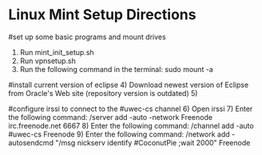 Linux Mint Setup Directions
===========================

#set up some basic programs and mount drives
1) Run mint_init_setup.sh
2) Run vpnsetup.sh
3) Run the following command in the terminal: sudo mount -a 

#install current version of eclipse
4) Download newest version of Eclipse from Oracle's Web site (repository version is outdated)
5)   

#configure irssi to connect to the #uwec-cs channel
6) Open irssi
7) Enter the following command: /server add -auto -network Freenode irc.freenode.net 6667
8) Enter the following command: /channel add -auto #uwec-cs Freenode
9) Enter the following command: /network add -autosendcmd "/msg nickserv identify #CoconutPie ;wait 2000" Freenode

